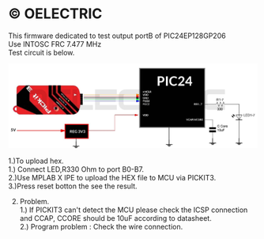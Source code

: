 © OELECTRIC
===============================================================================
This firmware dedicated to test output portB of PIC24EP128GP206  
Use INTOSC FRC 7.477 MHz  
Test circuit is below.  

![Test Circuit](https://github.com/OELECTRIC/MCU/blob/master/Microchip/PIC24/PIC24EP128GP206/pic/PIC24_Test1.JPG)

1.)To upload hex.  
  1.) Connect LED,R330 Ohm to port B0-B7.  
  2.)Use MPLAB X IPE to upload the HEX file to MCU via PICKIT3.  
  3.)Press reset botton the see the result.  

2. Problem.  
  1.) If PICKIT3 can't detect the MCU please check the ICSP connection and CCAP, CCORE should be 10uF according to datasheet.  
  2.) Program problem : Check the wire connection.  

